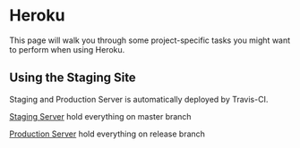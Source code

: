 # Heroku

This page will walk you through some project-specific tasks you might want to perform when using Heroku.

## Using the Staging Site

Staging and Production Server is automatically deployed by Travis-CI.

[Staging Server](http://cam2webui-staging.herokuapp.com) hold everything on master branch

[Production Server](https://www.cam2project.net/) hold everything on release branch
